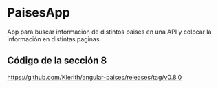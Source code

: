 # PaisesApp

App para buscar información de distintos paises en una API y colocar la información en distintas paginas

## Código de la sección 8

<https://github.com/Klerith/angular-paises/releases/tag/v0.8.0>
